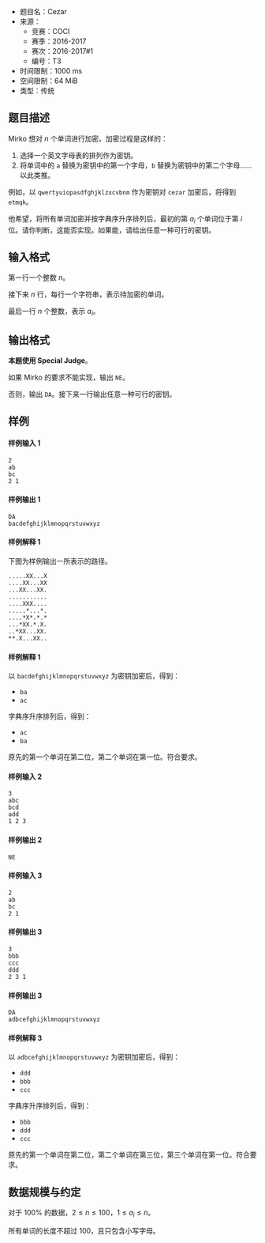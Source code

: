 - 题目名：Cezar
- 来源：
  - 竞赛：COCI
  - 赛季：2016-2017
  - 赛次：2016-2017#1
  - 编号：T3
- 时间限制：1000 ms
- 空间限制：64 MiB
- 类型：传统

## 题目描述

Mirko 想对 $n$ 个单词进行加密。加密过程是这样的：

1.  选择一个英文字母表的排列作为密钥。
2.  将单词中的 `a` 替换为密钥中的第一个字母，`b` 替换为密钥中的第二个字母……以此类推。

例如，以 `qwertyuiopasdfghjklzxcvbnm` 作为密钥对 `cezar` 加密后，将得到 `etmqk`。

他希望，将所有单词加密并按字典序升序排列后，最初的第 $a_i$ 个单词位于第 $i$ 位。请你判断，这能否实现。如果能，请给出任意一种可行的密钥。

## 输入格式

第一行一个整数 $n$。

接下来 $n$ 行，每行一个字符串，表示待加密的单词。

最后一行 $n$ 个整数，表示 $a_i$。

## 输出格式

**本题使用 Special Judge**。

如果 Mirko 的要求不能实现，输出 `NE`。

否则，输出 `DA`。接下来一行输出任意一种可行的密钥。

## 样例

#### 样例输入 1

```plain
2
ab
bc
2 1 
```

#### 样例输出 1

```plain
DA
bacdefghijklmnopqrstuvwxyz 
```

#### 样例解释 1

下图为样例输出一所表示的路径。

```
.....XX...X
....XX...XX
...XX...XX.
...........
....XXX....
.....*...*.
....*X*.*.*
...*XX.*.X.
..*XX...XX.
**.X...XX.. 
```

#### 样例解释 1

以 `bacdefghijklmnopqrstuvwxyz` 为密钥加密后，得到：

- `ba`
- `ac`

字典序升序排列后，得到：

- `ac`
- `ba`

原先的第一个单词在第二位，第二个单词在第一位。符合要求。

#### 样例输入 2

```plain
3
abc
bcd
add
1 2 3 
```

#### 样例输出 2

```plain
NE 
```
#### 样例输入 3

```plain
2
ab
bc
2 1 
```

#### 样例输出 3

```plain
3
bbb
ccc
ddd
2 3 1 
```

#### 样例输出 3

```plain
DA
adbcefghijklmnopqrstuvwxyz 
```

#### 样例解释 3

以 `adbcefghijklmnopqrstuvwxyz`  为密钥加密后，得到：

- `ddd`
- `bbb`
- `ccc`

字典序升序排列后，得到：

- `bbb`
- `ddd`
- `ccc`

原先的第一个单词在第二位，第二个单词在第三位，第三个单词在第一位。符合要求。

## 数据规模与约定

对于 $100\%$ 的数据，$2\le n\le 100$，$1 \leq a_i \leq n$。

所有单词的长度不超过 $100$，且只包含小写字母。


